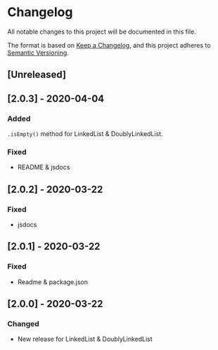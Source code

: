 # Changelog
All notable changes to this project will be documented in this file.

The format is based on [Keep a Changelog](https://keepachangelog.com/en/1.0.0/),
and this project adheres to [Semantic Versioning](https://semver.org/spec/v2.0.0.html).

## [Unreleased]

## [2.0.3] - 2020-04-04
### Added
`.isEmpty()` method for LinkedList & DoublyLinkedList.

### Fixed
- README & jsdocs

## [2.0.2] - 2020-03-22
### Fixed
- jsdocs

## [2.0.1] - 2020-03-22
### Fixed
- Readme & package.json

## [2.0.0] - 2020-03-22
### Changed
- New release for LinkedList & DoublyLinkedList
